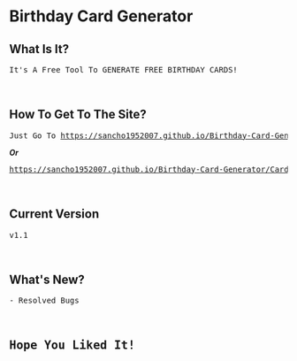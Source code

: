 # Birthday Card Generator

## What Is It?
<pre>It's A Free Tool To GENERATE FREE BIRTHDAY CARDS!</pre>

<br>

## How To Get To The Site?
<pre>Just Go To <a href="https://sancho1952007.github.io/Birthday-Card-Generator">https://sancho1952007.github.io/Birthday-Card-Generator!</a> To Generate Your Free Card!</pre>

***Or***
<pre><a href="https://sancho1952007.github.io/Birthday-Card-Generator/Card.html?name=Sancho">https://sancho1952007.github.io/Birthday-Card-Generator/Card.html?name=NameOfPerson</a></pre>

<br>

## Current Version
<pre>v1.1</pre>

<br>

## What's New?
<pre>
- Resolved Bugs
</pre>

<br>

## <pre>Hope You Liked It!</pre>
